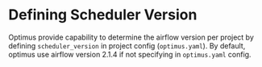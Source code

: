 # Defining Scheduler Version
Optimus provide capability to determine the airflow version per project by defining `scheduler_version` in project config (`optimus.yaml`). By default, optimus use airflow version 2.1.4 if not specifying in `optimus.yaml` config.
